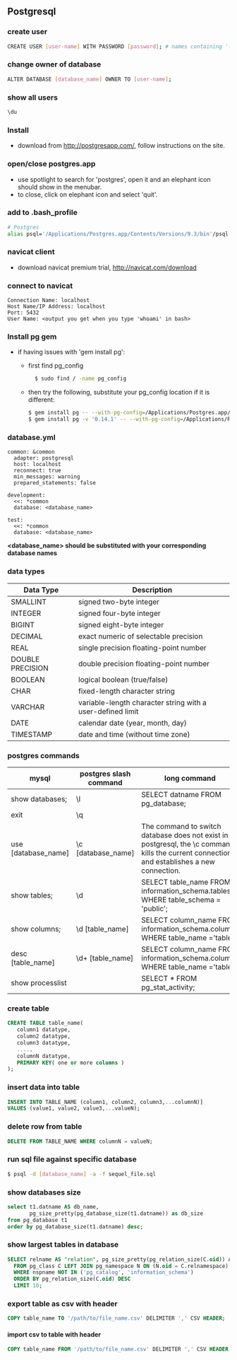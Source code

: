 Postgresql
---

### create user
```bash
CREATE USER [user-name] WITH PASSWORD [password]; # names containing '-' must be quoted by double quotes
```

### change owner of database
```bash
ALTER DATABASE [database_name] OWNER TO [user-name];
```

### show all users
```bash
\du
```

### Install

- download from http://postgresapp.com/, follow instructions on the site.

### open/close postgres.app

- use spotlight to search for 'postgres', open it and an elephant icon should show in the menubar.
- to close, click on elephant icon and select 'quit'.

### add to .bash_profile

```bash
# Postgres
alias psql='/Applications/Postgres.app/Contents/Versions/9.3/bin'/psql -p5432
```

### navicat client

- download navicat premium trial, http://navicat.com/download

### connect to navicat

```
Connection Name: localhost
Host Name/IP Address: localhost
Port: 5432
User Name: <output you get when you type 'whoami' in bash>
```

### Install pg gem

- if having issues with 'gem install pg':
  - first find pg_config

    ```bash
      $ sudo find / -name pg_config
    ```

  - then try the following, substitute your pg_config location if it is different:

    ```bash
    $ gem install pg -- --with-pg-config=/Applications/Postgres.app/Contents/Versions/9.3/bin/pg_config
    $ gem install pg -v '0.14.1' -- --with-pg-config=/Applications/Postgres.app/Contents/Versions/9.3/bin/pg_config
    ```

### database.yml

```
common: &common
  adapter: postgresql
  host: localhost
  reconnect: true
  min_messages: warning
  prepared_statements: false

development:
  <<: *common
  database: <database_name>

test:
  <<: *common
  database: <database_name>
```

**\<database_name\> should be substituted with your corresponding database names**

### data types

| Data Type        | Description                                                |
|------------------|------------------------------------------------------------|
| SMALLINT         | signed two-byte integer                                    |
| INTEGER          | signed four-byte integer                                   |
| BIGINT           | signed eight-byte integer                                  |
| DECIMAL          | exact numeric of selectable precision                      |
| REAL             | single precision floating-point number                     |
| DOUBLE PRECISION | double precision floating-point number                     |
| BOOLEAN          | logical boolean (true/false)                               |
| CHAR             | fixed-length character string                              |
| VARCHAR          | variable-length character string with a user-defined limit |
| DATE             | calendar date (year, month, day)                           |
| TIMESTAMP        | date and time (without time zone)                          |


### postgres commands

| mysql               | postgres slash command  | long command |
|---------------------|-------------------------|--------------|
| show databases;     | \l                      | SELECT datname FROM pg_database;
| exit                | \q                      |
| use [database_name] | \c [database_name]      | The command to switch database does not exist in postgresql, the \c command kills the current connections and establishes a new connection.
| show tables;        | \d                      | SELECT table_name FROM information_schema.tables WHERE table_schema = 'public';
| show columns;       | \d [table_name]         | SELECT column_name FROM information_schema.columns WHERE table_name ='table';
| desc [table_name]   | \d+ [table_name]        | SELECT column_name FROM information_schema.columns WHERE table_name ='table';
| show processlist    |                         | SELECT * FROM pg_stat_activity;

### create table
```sql
CREATE TABLE table_name(
   column1 datatype,
   column2 datatype,
   column3 datatype,
   .....
   columnN datatype,
   PRIMARY KEY( one or more columns )
);
```

### insert data into table
```sql
INSERT INTO TABLE_NAME (column1, column2, column3,...columnN)]
VALUES (value1, value2, value3,...valueN);
```

### delete row from table
```sql
DELETE FROM TABLE_NAME WHERE columnN = valueN;
```

### run sql file against specific database
```bash
$ psql -d [database_name] -a -f sequel_file.sql
```

### show databases size
```sql
select t1.datname AS db_name,
       pg_size_pretty(pg_database_size(t1.datname)) as db_size
from pg_database t1
order by pg_database_size(t1.datname) desc;
```

### show largest tables in database
```sql
SELECT relname AS "relation", pg_size_pretty(pg_relation_size(C.oid)) AS "size"
  FROM pg_class C LEFT JOIN pg_namespace N ON (N.oid = C.relnamespace)
  WHERE nspname NOT IN ('pg_catalog', 'information_schema')
  ORDER BY pg_relation_size(C.oid) DESC
  LIMIT 10;
```

### export table as csv with header
```sql
COPY table_name TO '/path/to/file_name.csv' DELIMITER ',' CSV HEADER;
```

#### import csv to table with header
```sql
COPY table_name FROM '/path/to/file_name.csv' DELIMITER ',' CSV HEADER;
```
